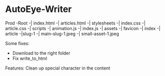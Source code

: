 # AutoEye-Writer

Prod
-Root
    -| index.html
    -| articles.html
    -| stylesheets
        -| index.css
        -| article.css
    -| scripts
        -| animation.js
        -| index.js
    -| assets
        -| favicon
        -| index
        -| article
            -|slug-1
                -| main-slug-1.jpeg
                -| small-asset-1.jpeg

Some fixes:
<!-- - Image position: Inline has unfinshed class string
    - get_img_atr not finished   -->
<!-- - Positioned img not downloaded
    - get_obj_type missing for positioned -->
<!-- - Inline being wrapped in paragraph -->
<!-- - target atribute has some whitespace issue -->
<!-- - Title should be used with different tag, so is Dek and by lines -->
- Download to the right folder
- Fix write_to_html


Features:
Clean up special character in the content